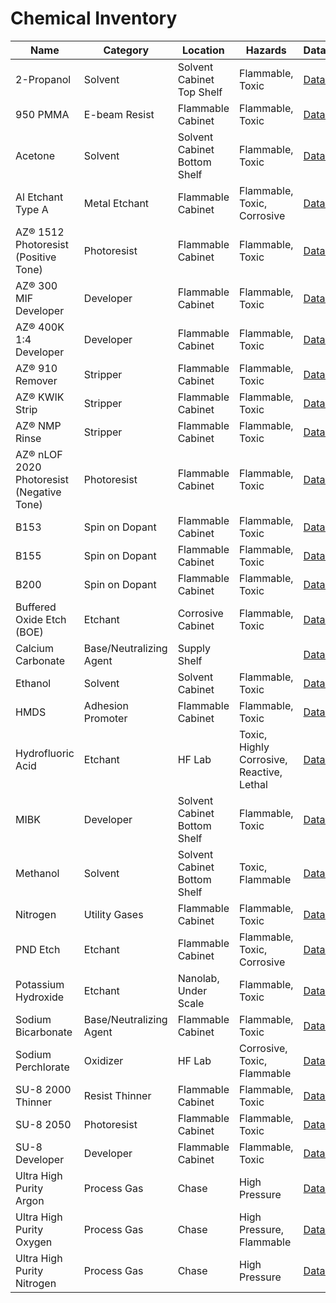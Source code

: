 # Chemical Inventory

| Name | Category | Location | Hazards | Datasheet | SDS |
|------|----------|----------|---------|-----------|-----|
| 2-Propanol | Solvent | Solvent Cabinet Top Shelf | Flammable, Toxic | [Datasheet](https://www.fishersci.com/shop/products/acetone-certified-acs-fisher-chemical-12/A181) | [SDS](https://www.fishersci.com/store/msds?partNumber=A181&productDescription=ACETONE+CERTIFIED+ACS+1L&vendorId=VN00033897&countryCode=US&language=en) |
| 950 PMMA | E-beam Resist | Flammable Cabinet | Flammable, Toxic | [Datasheet](https://kayakuam.com/wp-content/uploads/2019/09/PMMA_Data_Sheet.pdf) |[SDS](https://kayakuam.com/wp-content/uploads/2019/08/SDS_950-PMMA-Series-Resists-in-Chlorobenzene_-_US.pdf) |
| Acetone | Solvent | Solvent Cabinet Bottom Shelf | Flammable, Toxic | [Datasheet](https://www.fishersci.com/shop/products/acetone-certified-acs-fisher-chemical-12/A18P4?searchHijack=true&searchTerm=acetone-certified-acs-fisher-chemical-12&searchType=Rapid&matchedCatNo=A18P4) | [SDS](https://www.fishersci.com/store/msds?partNumber=A18P4&productDescription=ACETONE+ACS+4L&vendorId=VN00033897&countryCode=US&language=en) |
| Al Etchant Type A | Metal Etchant  | Flammable Cabinet | Flammable, Toxic, Corrosive | [Datasheet](https://www.cnfusers.cornell.edu/sites/default/files/Area-Resources/Etchant%20Datasheets.pdf) |[SDS](https://d3qi0qp55mx5f5.cloudfront.net/pnf/i/basic_pages/Aluminum_Etchant_Type_A.pdf) |
| AZ® 1512 Photoresist (Positive Tone) | Photoresist | Flammable Cabinet | Flammable, Toxic | [Datasheet](https://www.microchemicals.com/dokumente/datenblaetter/tds/merck/en/tds_az_1500_series.pdf) | [SDS](https://d3qi0qp55mx5f5.cloudfront.net/pnf/i/basic_pages/AZ_1512_PHOTORESIST_917MIF_(W)_283-0001.PDF?mtime=1707950001) | |
| AZ® 300 MIF Developer | Developer | Flammable Cabinet | Flammable, Toxic | [Datasheet](https://wiki.nanofab.ucsb.edu/w/images/f/f0/AZ300MIF-Developer-Datasheet.pdf) | [SDS](https://www.microchemicals.com/dokumente/datenblaetter/tds/merck/en/tds_az_mif_developer.pdf) | |
| AZ® 400K 1:4 Developer | Developer | Flammable Cabinet | Flammable, Toxic | [Datasheet](https://www.microchemicals.com/dokumente/datenblaetter/tds/merck/en/tds_az_400k_developer.pdf) | [SDS](https://asrc.gc.cuny.edu/wp-content/uploads/media/global-assets/AZ-400K-Developer-MSDS.pdf) | |
| AZ® 910 Remover | Stripper | Flammable Cabinet | Flammable, Toxic | [Datasheet](https://www.microchemicals.com/dokumente/datenblaetter/tds/merck/en/tds_az_910_remover.pdf) | [SDS](https://www.microchemicals.com/dokumente/datenblaetter/msds/merck/en/msds_en_az_910_remover.pdf) |
| AZ® KWIK Strip | Stripper | Flammable Cabinet | Flammable, Toxic | [Datasheet](https://www.microchemicals.com/dokumente/application_notes/photoresist_removal.pdf) | [SDS](https://nrf.aux.eng.ufl.edu/_files/msds/2/AZ%20KWIK%20Strip%20Remover.pdf) |
| AZ® NMP Rinse | Stripper | Flammable Cabinet | Flammable, Toxic | [Datasheet](https://www.microchemicals.com/dokumente/application_notes/photoresist_removal.pdf) | [SDS](https://bpb-us-e2.wpmucdn.com/sites.utdallas.edu/dist/5/1304/files/2023/04/AZ_NMP_RINSE_MSDS.pdf) |
| AZ® nLOF 2020 Photoresist (Negative Tone) | Photoresist | Flammable Cabinet | Flammable, Toxic | [Datasheet](https://www.microchemicals.com/dokumente/datenblaetter/tds/merck/en/tds_az_nlof2000_series.pdf) | [SDS](https://nrf.aux.eng.ufl.edu/_files/msds/2/NLOF%202020.pdf) |
| B153 |Spin on Dopant| Flammable Cabinet | Flammable, Toxic | [Datasheet](https://advancedmaterials.honeywell.com/content/dam/advancedmaterials/en/documents/document-lists/electronic-materials/marketing/AccuspinBoron-SpinOnDopant-SellSheet.pdf) |[SDS](https://nano-fab.git-pages.rit.edu/lab-user-information/SDS/sds_Honeywell_B150.pdf) |
| B155 |Spin on Dopant| Flammable Cabinet | Flammable, Toxic | [Datasheet](https://advancedmaterials.honeywell.com/content/dam/advancedmaterials/en/documents/document-lists/electronic-materials/marketing/AccuspinBoron-SpinOnDopant-SellSheet.pdf) |[SDS](https://nano-fab.git-pages.rit.edu/lab-user-information/SDS/sds_Honeywell_B150.pdf) |
| B200 |Spin on Dopant| Flammable Cabinet | Flammable, Toxic | [Datasheet](https://advancedmaterials.honeywell.com/content/dam/advancedmaterials/en/documents/document-lists/electronic-materials/marketing/AccuspinBoron-SpinOnDopant-SellSheet.pdf) |[SDS](https://nano-fab.git-pages.rit.edu/lab-user-information/SDS/sds_Honeywell_B150.pdf) |
| Buffered Oxide Etch (BOE) | Etchant | Corrosive Cabinet | Flammable, Toxic | [Datasheet](https://www.inrf.uci.edu/wordpress/wp-content/uploads/sop-wet-buffered-oxide-etch.pdf) |[SDS](https://nrf.aux.eng.ufl.edu/_files/msds/299.pdf) |
| Calcium Carbonate | Base/Neutralizing Agent| Supply Shelf |  | [Datasheet](https://sirius-es.com/wp-content/uploads/2021/06/Calcium-Carbonate-medium-PDS-EN.pdf) |[SDS](https://www.sigmaaldrich.com/US/en/sds/sial/c4830?srsltid=AfmBOoqq51TW6jkWuBCnxuSEvORLDEYQmeuM-cXsm9mLIToKaaARuSg_) |
| Ethanol | Solvent | Solvent Cabinet | Flammable, Toxic | [Datasheet](https://www.sigmaaldrich.com/US/en/search/ethanol?focus=products&page=1&perpage=30&sort=relevance&term=ethanol&type=product_name) |[SDS](https://www.sigmaaldrich.com/US/en/sds/sial/459836?userType=undefined) |
| HMDS| Adhesion Promoter | Flammable Cabinet | Flammable, Toxic | [Datasheet](https://www.sigmaaldrich.com/deepweb/assets/sigmaaldrich/marketing/global/documents/249/924/hmds.pdf?srsltid=AfmBOopj9BPeIrHF73yebPOH3RyNVgiKbiZdYtxcjWWUptpf5gy5BaXN) |[SDS](https://www.sigmaaldrich.com/US/en/sds/aldrich/440191?userType=undefined) |
| Hydrofluoric Acid |Etchant| HF Lab | Toxic, Highly Corrosive, Reactive, Lethal | [Datasheet](https://www.sigmaaldrich.com/US/en/product/mm/101513) |[SDS](https://www.sigmaaldrich.com/US/en/sds/sigald/339261?userType=undefined) |
| MIBK | Developer | Solvent Cabinet Bottom Shelf | Flammable, Toxic | [Datasheet](https://productcatalog.eastman.com/tds/ProdDatasheet.aspx?product=71001084&pn=methyl-isobutyl-ketone) |[SDS](https://www.nano.pitt.edu/sites/default/files/MSDS/Developers/MBIKIPA%20MSDS.pdf) |
| Methanol | Solvent | Solvent Cabinet Bottom Shelf | Toxic, Flammable | [Datasheet](https://www.fishersci.com/shop/products/methanol-certified-acs-fisher-chemical-10/A43420?searchHijack=true&searchTerm=methanol-certified-acs-fisher-chemical-10&searchType=Rapid&matchedCatNo=A43420) | [SDS](https://www.fishersci.com/store/msds?partNumber=A43420&productDescription=METHANOL+ACS+IN+SPEC+20L+DRUM&vendorId=VN00033897&countryCode=US&language=en) |
| Nitrogen | Utility Gases | Flammable Cabinet | Flammable, Toxic | [Datasheet](https://static.prd.echannel.linde.com/wcsstore/EE_REN_Industrial_Gas_Store/pdf/Downloadable%20files/Nitrogen%20datasheet%20EN.pdf) |[SDS](https://www.airgas.com/msds/001040.pdf) |
| PND Etch | Etchant | Flammable Cabinet | Flammable, Toxic, Corrosive | [Datasheet](https://transene.com/wright/) |[SDS](https://github.com/andrewtritle24/flcnanolab.github.io/raw/main/docs/PND_Etch.pdf) |
| Potassium Hydroxide | Etchant | Nanolab, Under Scale | Flammable, Toxic | [Datasheet](https://pubchem.ncbi.nlm.nih.gov/compound/Potassium-Hydroxide) |[SDS](https://www.sigmaaldrich.com/US/en/sds/sigald/p5958?srsltid=AfmBOop4BpyPolr1BlCbI1F9oq_Mku5JW2g_1W60DrQ5-9qyONK_Zdt1) |
| Sodium Bicarbonate| Base/Neutralizing Agent | Flammable Cabinet | Flammable, Toxic | [Datasheet](https://pubchem.ncbi.nlm.nih.gov/compound/Sodium-Bicarbonate) |[SDS](https://files.dep.state.pa.us/OilGas/BOGM/BOGMPortalFiles/IndustryResources/InformationalResources/HDD_Saftey_Data_Sheets/Sodium_Bicarbonate_SDS.pdf) |
| Sodium Perchlorate| Oxidizer | HF Lab | Corrosive, Toxic, Flammable | [Datasheet](https://pubchem.ncbi.nlm.nih.gov/compound/Sodium-Perchlorate) |[SDS](https://www.geneseo.edu/sites/default/files/users/247/Sodium%20perchlorate.pdf) |
| SU-8 2000 Thinner | Resist Thinner | Flammable Cabinet | Flammable, Toxic | [Datasheet](https://kayakuam.com/wp-content/uploads/2019/09/SU-82000DataSheet2000_5thru2015Ver4.pdf) |[SDS](https://kayakuam.com/wp-content/uploads/2019/08/SDS_SU-8-2000-Thinner_-_EU.pdf) |
| SU-8 2050 | Photoresist | Flammable Cabinet | Flammable, Toxic | [Datasheet](https://kayakuam.com/wp-content/uploads/2020/08/KAM-SU-8-2000-2025-2075-Datasheet.8.19.20-final.pdf) |[SDS](https://kayakuam.com/wp-content/uploads/2019/08/SDS_SU-8-2000-Series-Resists_-_GB.pdf) |
| SU-8 Developer | Developer| Flammable Cabinet | Flammable, Toxic | [Datasheet](http://www.nano.pitt.edu/sites/default/files/MSDS/Developers/SU8%20developer.PDF) |[SDS](https://kayakuam.com/wp-content/uploads/2019/08/SDS_SU-8-Developer_-_EU.pdf) |
| Ultra High Purity Argon | Process Gas | Chase | High Pressure | [Datasheet](https://www.airgas.com/product/Gases/Argon/p/AR%20UHP300) |[SDS](https://www.middlesexgases.com/wp-content/uploads/2020/10/Argon-UHP-SDS-by-MiddlesexGases.pdf) |
| Ultra High Purity Oxygen | Process Gas | Chase | High Pressure, Flammable | [Datasheet](https://www.airgas.com/product/Gases/Oxygen/p/OX%20UHP80) |[SDS](https://www.airgas.com/msds/001043.pdf) |
| Ultra High Purity Nitrogen | Process Gas | Chase | High Pressure | [Datasheet](https://www.airgas.com/product/Gases/Nitrogen/p/NI%20UHP300) |[SDS](http://www.nano.pitt.edu/sites/default/files/MSDS/Gas/NITROGEN-UHP.pdf) |

